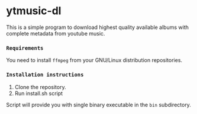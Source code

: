 # ytmusic-dl
This is a simple program to download highest quality available albums with complete metadata from youtube music.

### `Requirements`
You need to install `ffmpeg` from your GNU/Linux distribution repositories.

### `Installation instructions`
1. Clone the repository.
2. Run install.sh script

Script will provide you with single binary executable in the `bin` subdirectory.

